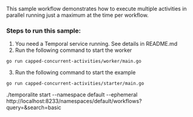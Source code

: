 This sample workflow demonstrates how to execute multiple activities in parallel running just a maximum at the time per workflow.

### Steps to run this sample:

1. You need a Temporal service running. See details in README.md
2. Run the following command to start the worker

```
go run capped-concurrent-activities/worker/main.go
```

3. Run the following command to start the example

```
go run capped-concurrent-activities/starter/main.go
```

./temporalite start --namespace default --ephemeral
http://localhost:8233/namespaces/default/workflows?query=&search=basic
